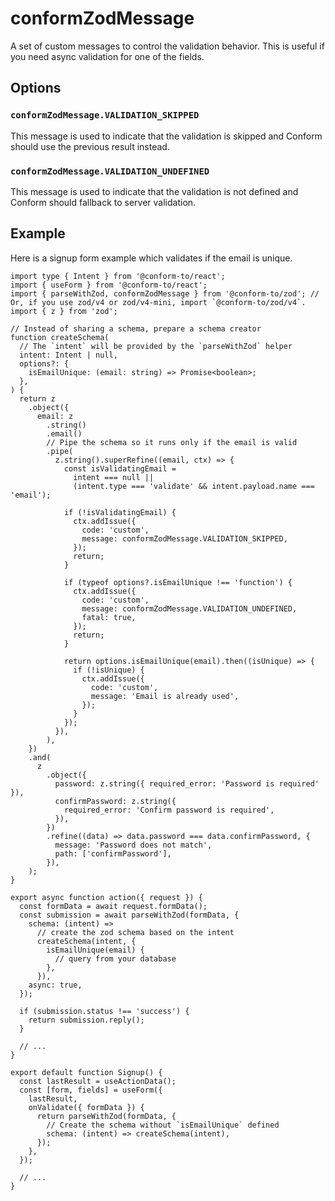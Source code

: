 # conformZodMessage

A set of custom messages to control the validation behavior. This is useful if you need async validation for one of the fields.

## Options

### `conformZodMessage.VALIDATION_SKIPPED`

This message is used to indicate that the validation is skipped and Conform should use the previous result instead.

### `conformZodMessage.VALIDATION_UNDEFINED`

This message is used to indicate that the validation is not defined and Conform should fallback to server validation.

## Example

Here is a signup form example which validates if the email is unique.

```tsx
import type { Intent } from '@conform-to/react';
import { useForm } from '@conform-to/react';
import { parseWithZod, conformZodMessage } from '@conform-to/zod'; // Or, if you use zod/v4 or zod/v4-mini, import `@conform-to/zod/v4`.
import { z } from 'zod';

// Instead of sharing a schema, prepare a schema creator
function createSchema(
  // The `intent` will be provided by the `parseWithZod` helper
  intent: Intent | null,
  options?: {
    isEmailUnique: (email: string) => Promise<boolean>;
  },
) {
  return z
    .object({
      email: z
        .string()
        .email()
        // Pipe the schema so it runs only if the email is valid
        .pipe(
          z.string().superRefine((email, ctx) => {
            const isValidatingEmail =
              intent === null ||
              (intent.type === 'validate' && intent.payload.name === 'email');

            if (!isValidatingEmail) {
              ctx.addIssue({
                code: 'custom',
                message: conformZodMessage.VALIDATION_SKIPPED,
              });
              return;
            }

            if (typeof options?.isEmailUnique !== 'function') {
              ctx.addIssue({
                code: 'custom',
                message: conformZodMessage.VALIDATION_UNDEFINED,
                fatal: true,
              });
              return;
            }

            return options.isEmailUnique(email).then((isUnique) => {
              if (!isUnique) {
                ctx.addIssue({
                  code: 'custom',
                  message: 'Email is already used',
                });
              }
            });
          }),
        ),
    })
    .and(
      z
        .object({
          password: z.string({ required_error: 'Password is required' }),
          confirmPassword: z.string({
            required_error: 'Confirm password is required',
          }),
        })
        .refine((data) => data.password === data.confirmPassword, {
          message: 'Password does not match',
          path: ['confirmPassword'],
        }),
    );
}

export async function action({ request }) {
  const formData = await request.formData();
  const submission = await parseWithZod(formData, {
    schema: (intent) =>
      // create the zod schema based on the intent
      createSchema(intent, {
        isEmailUnique(email) {
          // query from your database
        },
      }),
    async: true,
  });

  if (submission.status !== 'success') {
    return submission.reply();
  }

  // ...
}

export default function Signup() {
  const lastResult = useActionData();
  const [form, fields] = useForm({
    lastResult,
    onValidate({ formData }) {
      return parseWithZod(formData, {
        // Create the schema without `isEmailUnique` defined
        schema: (intent) => createSchema(intent),
      });
    },
  });

  // ...
}
```
